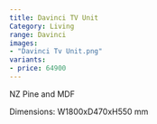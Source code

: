 ```yaml
---
title: Davinci TV Unit
Category: Living
range: Davinci
images:
- "Davinci Tv Unit.png"
variants:
- price: 64900
---
```

NZ Pine and MDF 

Dimensions:
W1800xD470xH550 mm